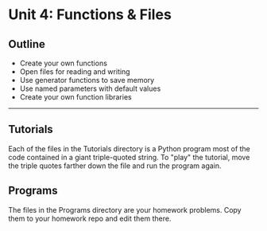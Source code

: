 Unit 4: Functions & Files
=========================

## Outline ##

+ Create your own functions
+ Open files for reading and writing
+ Use generator functions to save memory
+ Use named parameters with default values
+ Create your own function libraries

------------------------------------------------------------------------------

## Tutorials ##

Each of the files in the Tutorials directory is a Python program most of the
code contained in a giant triple-quoted string. To "play" the tutorial, move
the triple quotes farther down the file and run the program again.

## Programs ##

The files in the Programs directory are your homework problems. Copy them to
your homework repo and edit them there.
